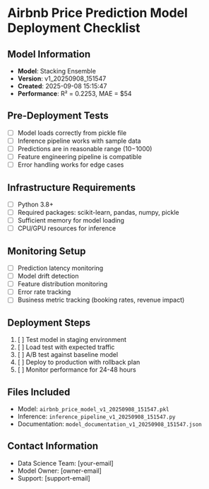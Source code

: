 
# Airbnb Price Prediction Model Deployment Checklist

## Model Information
- **Model**: Stacking Ensemble
- **Version**: v1_20250908_151547
- **Created**: 2025-09-08 15:15:47
- **Performance**: R² = 0.2253, MAE = $54

## Pre-Deployment Tests
- [ ] Model loads correctly from pickle file
- [ ] Inference pipeline works with sample data
- [ ] Predictions are in reasonable range ($10-$1000)
- [ ] Feature engineering pipeline is compatible
- [ ] Error handling works for edge cases

## Infrastructure Requirements
- [ ] Python 3.8+
- [ ] Required packages: scikit-learn, pandas, numpy, pickle
- [ ] Sufficient memory for model loading
- [ ] CPU/GPU resources for inference

## Monitoring Setup
- [ ] Prediction latency monitoring
- [ ] Model drift detection
- [ ] Feature distribution monitoring
- [ ] Error rate tracking
- [ ] Business metric tracking (booking rates, revenue impact)

## Deployment Steps
1. [ ] Test model in staging environment
2. [ ] Load test with expected traffic
3. [ ] A/B test against baseline model
4. [ ] Deploy to production with rollback plan
5. [ ] Monitor performance for 24-48 hours

## Files Included
- Model: `airbnb_price_model_v1_20250908_151547.pkl`
- Inference: `inference_pipeline_v1_20250908_151547.py`
- Documentation: `model_documentation_v1_20250908_151547.json`

## Contact Information
- Data Science Team: [your-email]
- Model Owner: [owner-email]
- Support: [support-email]
